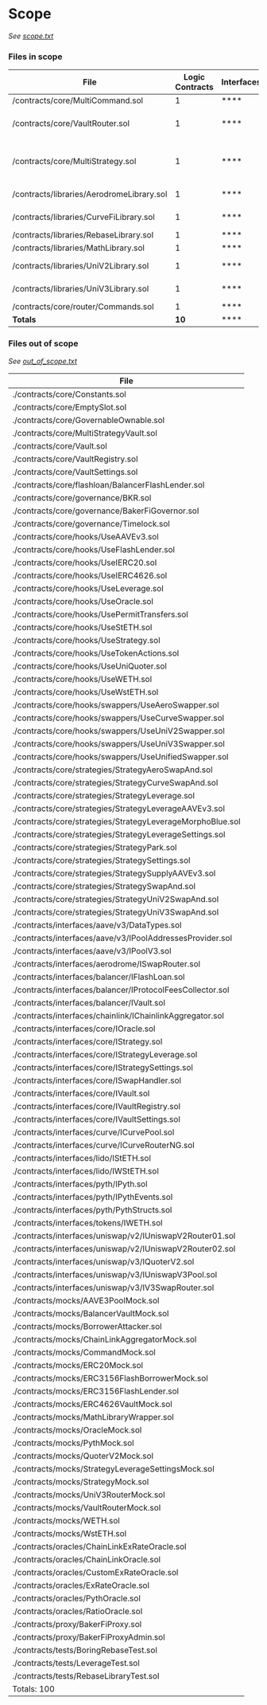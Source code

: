 

# Scope

*See [scope.txt](https://github.com/code-423n4/2024-12-bakerfi/blob/main/scope.txt)*

### Files in scope


| File   | Logic Contracts | Interfaces | nSLOC | Purpose | Libraries used |
| ------ | --------------- | ---------- | ----- | -----   | ------------ |
| /contracts/core/MultiCommand.sol | 1| **** | 25 | ||
| /contracts/core/VaultRouter.sol | 1| **** | 262 | |@openzeppelin/contracts/interfaces/IERC4626.sol<br>@openzeppelin/contracts/token/ERC20/IERC20.sol<br>@openzeppelin/contracts/token/ERC20/extensions/IERC20Permit.sol|
| /contracts/core/MultiStrategy.sol | 1| **** | 149 | |@openzeppelin/contracts-upgradeable/proxy/utils/Initializable.sol<br>@openzeppelin/contracts/token/ERC20/IERC20.sol<br>@openzeppelin/contracts-upgradeable/access/AccessControlUpgradeable.sol|
| /contracts/libraries/AerodromeLibrary.sol | 1| **** | 50 | |@openzeppelin/contracts/token/ERC20/IERC20.sol<br>@openzeppelin/contracts/token/ERC20/utils/SafeERC20.sol|
| /contracts/libraries/CurveFiLibrary.sol | 1| **** | 71 | |@openzeppelin/contracts/token/ERC20/IERC20.sol<br>@openzeppelin/contracts/token/ERC20/utils/SafeERC20.sol|
| /contracts/libraries/RebaseLibrary.sol | 1| **** | 27 | ||
| /contracts/libraries/MathLibrary.sol | 1| **** | 40 | ||
| /contracts/libraries/UniV2Library.sol | 1| **** | 60 | |@openzeppelin/contracts/token/ERC20/IERC20.sol<br>@openzeppelin/contracts/token/ERC20/utils/SafeERC20.sol|
| /contracts/libraries/UniV3Library.sol | 1| **** | 48 | |@openzeppelin/contracts/token/ERC20/IERC20.sol<br>@openzeppelin/contracts/token/ERC20/utils/SafeERC20.sol|
| /contracts/core/router/Commands.sol | 1| **** | 48 | ||
| **Totals** | **10** | **** | **780** | | |

### Files out of scope

*See [out_of_scope.txt](https://github.com/code-423n4/2024-12-bakerfi/blob/main/out_of_scope.txt)*

| File         |
| ------------ |
| ./contracts/core/Constants.sol |
| ./contracts/core/EmptySlot.sol |
| ./contracts/core/GovernableOwnable.sol |
| ./contracts/core/MultiStrategyVault.sol |
| ./contracts/core/Vault.sol |
| ./contracts/core/VaultRegistry.sol |
| ./contracts/core/VaultSettings.sol |
| ./contracts/core/flashloan/BalancerFlashLender.sol |
| ./contracts/core/governance/BKR.sol |
| ./contracts/core/governance/BakerFiGovernor.sol |
| ./contracts/core/governance/Timelock.sol |
| ./contracts/core/hooks/UseAAVEv3.sol |
| ./contracts/core/hooks/UseFlashLender.sol |
| ./contracts/core/hooks/UseIERC20.sol |
| ./contracts/core/hooks/UseIERC4626.sol |
| ./contracts/core/hooks/UseLeverage.sol |
| ./contracts/core/hooks/UseOracle.sol |
| ./contracts/core/hooks/UsePermitTransfers.sol |
| ./contracts/core/hooks/UseStETH.sol |
| ./contracts/core/hooks/UseStrategy.sol |
| ./contracts/core/hooks/UseTokenActions.sol |
| ./contracts/core/hooks/UseUniQuoter.sol |
| ./contracts/core/hooks/UseWETH.sol |
| ./contracts/core/hooks/UseWstETH.sol |
| ./contracts/core/hooks/swappers/UseAeroSwapper.sol |
| ./contracts/core/hooks/swappers/UseCurveSwapper.sol |
| ./contracts/core/hooks/swappers/UseUniV2Swapper.sol |
| ./contracts/core/hooks/swappers/UseUniV3Swapper.sol |
| ./contracts/core/hooks/swappers/UseUnifiedSwapper.sol |
| ./contracts/core/strategies/StrategyAeroSwapAnd.sol |
| ./contracts/core/strategies/StrategyCurveSwapAnd.sol |
| ./contracts/core/strategies/StrategyLeverage.sol |
| ./contracts/core/strategies/StrategyLeverageAAVEv3.sol |
| ./contracts/core/strategies/StrategyLeverageMorphoBlue.sol |
| ./contracts/core/strategies/StrategyLeverageSettings.sol |
| ./contracts/core/strategies/StrategyPark.sol |
| ./contracts/core/strategies/StrategySettings.sol |
| ./contracts/core/strategies/StrategySupplyAAVEv3.sol |
| ./contracts/core/strategies/StrategySwapAnd.sol |
| ./contracts/core/strategies/StrategyUniV2SwapAnd.sol |
| ./contracts/core/strategies/StrategyUniV3SwapAnd.sol |
| ./contracts/interfaces/aave/v3/DataTypes.sol |
| ./contracts/interfaces/aave/v3/IPoolAddressesProvider.sol |
| ./contracts/interfaces/aave/v3/IPoolV3.sol |
| ./contracts/interfaces/aerodrome/ISwapRouter.sol |
| ./contracts/interfaces/balancer/IFlashLoan.sol |
| ./contracts/interfaces/balancer/IProtocolFeesCollector.sol |
| ./contracts/interfaces/balancer/IVault.sol |
| ./contracts/interfaces/chainlink/IChainlinkAggregator.sol |
| ./contracts/interfaces/core/IOracle.sol |
| ./contracts/interfaces/core/IStrategy.sol |
| ./contracts/interfaces/core/IStrategyLeverage.sol |
| ./contracts/interfaces/core/IStrategySettings.sol |
| ./contracts/interfaces/core/ISwapHandler.sol |
| ./contracts/interfaces/core/IVault.sol |
| ./contracts/interfaces/core/IVaultRegistry.sol |
| ./contracts/interfaces/core/IVaultSettings.sol |
| ./contracts/interfaces/curve/ICurvePool.sol |
| ./contracts/interfaces/curve/ICurveRouterNG.sol |
| ./contracts/interfaces/lido/IStETH.sol |
| ./contracts/interfaces/lido/IWStETH.sol |
| ./contracts/interfaces/pyth/IPyth.sol |
| ./contracts/interfaces/pyth/IPythEvents.sol |
| ./contracts/interfaces/pyth/PythStructs.sol |
| ./contracts/interfaces/tokens/IWETH.sol |
| ./contracts/interfaces/uniswap/v2/IUniswapV2Router01.sol |
| ./contracts/interfaces/uniswap/v2/IUniswapV2Router02.sol |
| ./contracts/interfaces/uniswap/v3/IQuoterV2.sol |
| ./contracts/interfaces/uniswap/v3/IUniswapV3Pool.sol |
| ./contracts/interfaces/uniswap/v3/IV3SwapRouter.sol |
| ./contracts/mocks/AAVE3PoolMock.sol |
| ./contracts/mocks/BalancerVaultMock.sol |
| ./contracts/mocks/BorrowerAttacker.sol |
| ./contracts/mocks/ChainLinkAggregatorMock.sol |
| ./contracts/mocks/CommandMock.sol |
| ./contracts/mocks/ERC20Mock.sol |
| ./contracts/mocks/ERC3156FlashBorrowerMock.sol |
| ./contracts/mocks/ERC3156FlashLender.sol |
| ./contracts/mocks/ERC4626VaultMock.sol |
| ./contracts/mocks/MathLibraryWrapper.sol |
| ./contracts/mocks/OracleMock.sol |
| ./contracts/mocks/PythMock.sol |
| ./contracts/mocks/QuoterV2Mock.sol |
| ./contracts/mocks/StrategyLeverageSettingsMock.sol |
| ./contracts/mocks/StrategyMock.sol |
| ./contracts/mocks/UniV3RouterMock.sol |
| ./contracts/mocks/VaultRouterMock.sol |
| ./contracts/mocks/WETH.sol |
| ./contracts/mocks/WstETH.sol |
| ./contracts/oracles/ChainLinkExRateOracle.sol |
| ./contracts/oracles/ChainLinkOracle.sol |
| ./contracts/oracles/CustomExRateOracle.sol |
| ./contracts/oracles/ExRateOracle.sol |
| ./contracts/oracles/PythOracle.sol |
| ./contracts/oracles/RatioOracle.sol |
| ./contracts/proxy/BakerFiProxy.sol |
| ./contracts/proxy/BakerFiProxyAdmin.sol |
| ./contracts/tests/BoringRebaseTest.sol |
| ./contracts/tests/LeverageTest.sol |
| ./contracts/tests/RebaseLibraryTest.sol |
| Totals: 100 |

